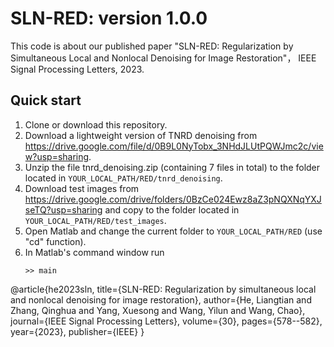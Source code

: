 # SLN-RED: version 1.0.0

This code is about our published paper "SLN-RED: Regularization by Simultaneous Local and Nonlocal Denoising for Image Restoration"， IEEE Signal Processing Letters, 2023.


## Quick start

1. Clone or download this repository.
2. Download a lightweight version of TNRD denoising from
   https://drive.google.com/file/d/0B9L0NyTobx_3NHdJLUtPQWJmc2c/view?usp=sharing.
3. Unzip the file tnrd_denoising.zip (containing 7 files in total) to the folder 
   located in `YOUR_LOCAL_PATH/RED/tnrd_denoising`.
4. Download test images from
   https://drive.google.com/drive/folders/0BzCe024Ewz8aZ3pNQXNqYXJseTQ?usp=sharing
   and copy to the folder located in `YOUR_LOCAL_PATH/RED/test_images`.
5. Open Matlab and change the current folder to `YOUR_LOCAL_PATH/RED` (use "cd" function).
6. In Matlab's command window run
   ```
   >> main
   ```

@article{he2023sln,
  title={SLN-RED: Regularization by simultaneous local and nonlocal denoising for image restoration},
  author={He, Liangtian and Zhang, Qinghua and Yang, Xuesong and Wang, Yilun and Wang, Chao},
  journal={IEEE Signal Processing Letters},
  volume={30},
  pages={578--582},
  year={2023},
  publisher={IEEE}
}
   
